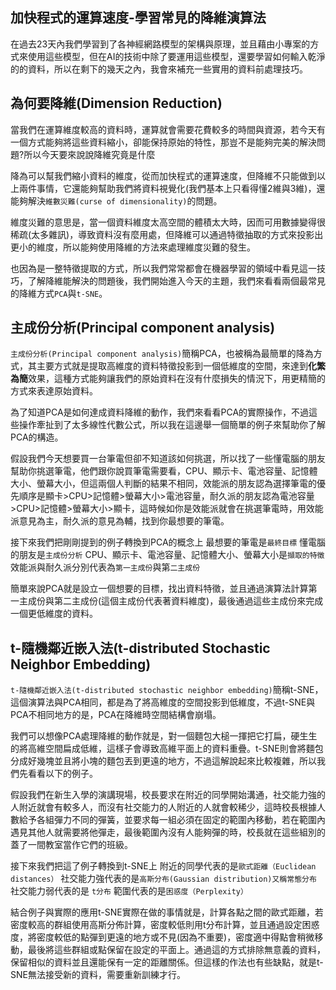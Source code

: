 ## 加快程式的運算速度-學習常見的降維演算法

在過去23天內我們學習到了各神經網路模型的架構與原理，並且藉由小專案的方式來使用這些模型，但在AI的技術中除了要運用這些模型，還要學習如何輸入乾淨的的資料，所以在剩下的幾天之內，我會來補充一些實用的資料前處理技巧。

## 為何要降維(Dimension Reduction)

當我們在運算維度較高的資料時，運算就會需要花費較多的時間與資源，若今天有一個方式能夠將這些資料縮小，卻能保持原始的特性，那豈不是能夠完美的解決問題?所以今天要來說說降維究竟是什麼

降為可以幫我們縮小資料的維度，從而加快程式的運算速度，但降維不只能做到以上兩件事情，它還能夠幫助我們將資料視覺化(我們基本上只看得懂2維與3維)，還能夠解決`維數災難(curse of dimensionality)`的問題。

維度災難的意思是，當一個資料維度太高空間的體積太大時，因而可用數據變得很稀疏(太多雜訊)，導致資料沒有麼用處，但降維可以通過特徵抽取的方式來投影出更小的維度，所以能夠使用降維的方法來處理維度災難的發生。

也因為是一整特徵提取的方式，所以我們常常都會在機器學習的領域中看見這一技巧，了解降維能解決的問題後，我們開始進入今天的主題，我們來看看兩個最常見的降維方式`PCA`與`t-SNE`。

## 主成份分析(Principal component analysis)

`主成份分析(Principal component analysis)`簡稱PCA，也被稱為最簡單的降為方式，其主要方式就是提取高維度的資料特徵投影到一個低維度的空間，來達到**化繁為簡**效果，這種方式能夠讓我們的原始資料在沒有什麼損失的情況下，用更精簡的方式來表達原始資料。

為了知道PCA是如何達成資料降維的動作，我們來看看PCA的實際操作，不過這些操作牽扯到了太多線性代數公式，所以我在這邊舉一個簡單的例子來幫助你了解PCA的構造。

假設我們今天想要買一台筆電但卻不知道該如何挑選，所以找了一些懂電腦的朋友幫助你挑選筆電，他們跟你說買筆電需要看，CPU、顯示卡、電池容量、記憶體大小、螢幕大小，但這兩個人判斷的結果不相同，效能派的朋友認為選擇筆電的優先順序是顯卡>CPU>記憶體>螢幕大小>電池容量，耐久派的朋友認為電池容量>CPU>記憶體>螢幕大小>顯卡，這時候如你是效能派就會在挑選筆電時，用效能派意見為主，耐久派的意見為輔，找到你最想要的筆電。

接下來我們把剛剛提到的例子轉換到PCA的概念上
最想要的筆電是`最終目標`
懂電腦的朋友是`主成份分析`
CPU、顯示卡、電池容量、記憶體大小、螢幕大小是`擷取的特徵`
效能派與耐久派分別代表為`第一主成份`與第`二主成份`

簡單來說PCA就是設立一個想要的目標，找出資料特徵，並且通過演算法計算第一主成份與第二主成份(這個主成份代表著資料維度)，最後通過這些主成份來完成一個更低維度的資料。

## t-隨機鄰近嵌入法(t-distributed Stochastic Neighbor Embedding)

`t-隨機鄰近嵌入法(t-distributed stochastic neighbor embedding)`簡稱t-SNE，這個演算法與PCA相同，都是為了將高維度的空間投影到低維度，不過t-SNE與PCA不相同地方的是，PCA在降維時空間結構會崩塌。

我們可以想像PCA處理降維的動作就是，對一個麵包大槌一揮把它打扁，硬生生的將高維空間扁成低維，這樣子會導致高維平面上的資料重疊。t-SNE則會將麵包分成好幾塊並且將小塊的麵包丟到更遠的地方，不過這解說起來比較複雜，所以我們先看看以下的例子。

假設我們在新生入學的演講現場，校長要求在附近的同學開始溝通，社交能力強的人附近就會有較多人，而沒有社交能力的人附近的人就會較稀少，這時校長根據人數給予各組彈力不同的彈簧，並要求每一組必須在固定的範圍內移動，若在範圍內遇見其他人就需要將他彈走，最後範圍內沒有人能夠彈的時，校長就在這些組別的蓋了一間教室當作它們的班級。

接下來我們把這了例子轉換到t-SNE上
附近的同學代表的是`歐式距離（Euclidean distances）`
社交能力強代表的是`高斯分布(Gaussian distribution)又稱常態分布`
社交能力弱代表的是 `t分布`
範圍代表的是`困惑度（Perplexity）`

結合例子與實際的應用t-SNE實際在做的事情就是，計算各點之間的歐式距離，若密度較高的群組使用高斯分佈計算，密度較低則用t分布計算，並且通過設定困惑度，將密度較低的點彈到更遠的地方或不見(因為不重要)，密度適中得點會稍微移動，最後將這些群組或點保留在設定的平面上。通過這的方式排除無意義的資料，保留相似的資料並且還能保有一定的距離關係。但這樣的作法也有些缺點，就是t-SNE無法接受新的資料，需要重新訓練才行。

